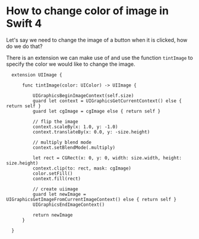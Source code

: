 # How to change color of image in Swift 4

Let's say we need to change the image of a button when it is clicked, how do we do that?

There is an extension we can make use of and use the function ```tintImage``` to specify the color we would like to change the image.

```
  extension UIImage {

      func tintImage(color: UIColor) -> UIImage {

          UIGraphicsBeginImageContext(self.size)
          guard let context = UIGraphicsGetCurrentContext() else { return self }
          guard let cgImage = cgImage else { return self }

          // flip the image
          context.scaleBy(x: 1.0, y: -1.0)
          context.translateBy(x: 0.0, y: -size.height)

          // multiply blend mode
          context.setBlendMode(.multiply)

          let rect = CGRect(x: 0, y: 0, width: size.width, height: size.height)
          context.clip(to: rect, mask: cgImage)
          color.setFill()
          context.fill(rect)

          // create uiimage
          guard let newImage = UIGraphicsGetImageFromCurrentImageContext() else { return self }
          UIGraphicsEndImageContext()

          return newImage
      }

  }
```
